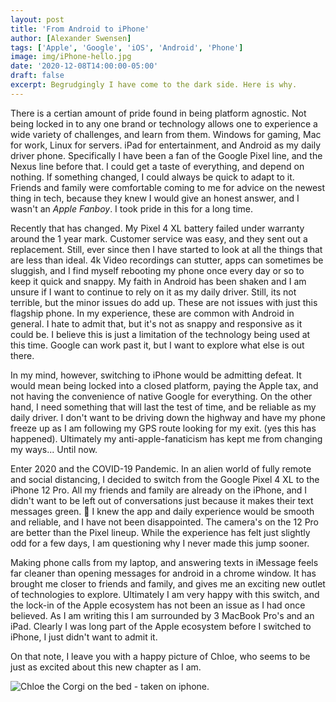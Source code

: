 ```yaml
---
layout: post
title: 'From Android to iPhone'
author: [Alexander Swensen]
tags: ['Apple', 'Google', 'iOS', 'Android', 'Phone']
image: img/iPhone-hello.jpg
date: '2020-12-08T14:00:00-05:00'
draft: false
excerpt: Begrudgingly I have come to the dark side. Here is why.
---
```

There is a certian amount of pride found in being platform agnostic. Not being locked in to any one brand or technology allows one to experience a wide variety of challenges, and learn from them. Windows for gaming, Mac for work, Linux for servers. iPad for entertainment, and Android as my daily driver phone. Specifically I have been a fan of the Google Pixel line, and the Nexus line before that. I could get a taste of everything, and depend on nothing. If something changed, I could always be quick to adapt to it. Friends and family were comfortable coming to me for advice on the newest thing in tech, because they knew I would give an honest answer, and I wasn't an _Apple Fanboy_. I took pride in this for a long time.

Recently that has changed. My Pixel 4 XL battery failed under warranty around the 1 year mark. Customer service was easy, and they sent out a replacement. Still, ever since then I have started to look at all the things that are less than ideal. 4k Video recordings can stutter, apps can sometimes be sluggish, and I find myself rebooting my phone once every day or so to keep it quick and snappy. My faith in Android has been shaken and I am unsure if I want to continue to rely on it as my daily driver. Still, its not terrible, but the minor issues do add up. These are not issues with just this flagship phone. In my experience, these are common with Android in general. I hate to admit that, but it's not as snappy and responsive as it could be. I believe this is just a limitation of the technology being used at this time. Google can work past it, but I want to explore what else is out there.

In my mind, however, switching to iPhone would be admitting defeat. It would mean being locked into a closed platform, paying the Apple tax, and not having the convenience of native Google for everything. On the other hand, I need something that will last the test of time, and be reliable as my daily driver. I don't want to be driving down the highway and have my phone freeze up as I am following my GPS route looking for my exit. (yes this has happened). Ultimately my anti-apple-fanaticism has kept me from changing my ways... Until now.

Enter 2020 and the COVID-19 Pandemic. In an alien world of fully remote and social distancing, I decided to switch from the Google Pixel 4 XL to the iPhone 12 Pro. All my friends and family are already on the iPhone, and I didn't want to be left out of conversations just because it makes their text messages green. 🤮 I knew the app and daily experience would be smooth and reliable, and I have not been disappointed. The camera's on the 12 Pro are better than the Pixel lineup. While the experience has felt just slightly odd for a few days, I am questioning why I never made this jump sooner.

Making phone calls from my laptop, and answering texts in iMessage feels far cleaner than opening messages for android in a chrome window. It has brought me closer to friends and family, and gives me an exciting new outlet of technologies to explore. Ultimately I am very happy with this switch, and the lock-in of the Apple ecosystem has not been an issue as I had once believed. As I am writing this I am surrounded by 3 MacBook Pro's and an iPad. Clearly I was long part of the Apple ecosystem before I switched to iPhone, I just didn't want to admit it.

On that note, I leave you with a happy picture of Chloe, who seems to be just as excited about this new chapter as I am.

![Chloe the Corgi on the bed - taken on iphone.](img/chloe-bed.jpg)
